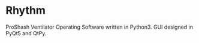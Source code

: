# Rhythm
ProShash Ventilator Operating Software written in Python3. GUI designed in PyQt5 and QtPy.
